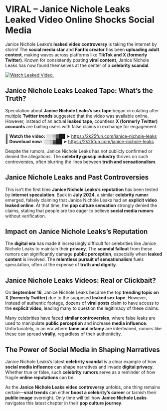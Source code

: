 # VIRAL – Janice Nichole Leaks Leaked Video Online Shocks Social Media 

Janice Nichole Leaks’s **leaked video controversy** is taking the internet by storm! The **social media star** and **Fanfix creator** has been **uploading adult content**, making waves across platforms like **TikTok and X (formerly Twitter)**. Known for consistently posting **viral content**, Janice Nichole Leaks has now found themselves at the center of a **celebrity scandal**.  

[![Watch Leaked Video.](https://miro.medium.com/v2/resize:fit:828/format:webp/1*cilzJN44JGOrTw9NJCrNHA.gif "Watch Leaked Video")](https://2k25fun.com/janice-nichole-leaks)

## **Janice Nichole Leaks Leaked Tape: What’s the Truth?**  
Speculation about **Janice Nichole Leaks’s sex tape** began circulating after multiple **Twitter trends** suggested that the video was available online. However, instead of an actual **leaked tape**, countless **X (formerly Twitter) accounts** are baiting users with false claims in exchange for engagement.  

🔹 **Watch the video:** ░░▒▓██ ➤ https://2k25fun.com/janice-nichole-leaks  
🔹 **Download now:** ░░▒▓██ ➤ https://2k25fun.com/janice-nichole-leaks  

Despite the rumors, Janice Nichole Leaks has not publicly confirmed or denied the allegations. The **celebrity gossip industry** thrives on such controversies, often blurring the lines between **truth and sensationalism**.  

## **Janice Nichole Leaks and Past Controversies**  
This isn’t the first time **Janice Nichole Leaks’s reputation** has been tested by **internet speculation**. Back in **July 2024**, a similar **celebrity rumor** emerged, falsely claiming that Janice Nichole Leaks had an **explicit video leaked online**. At that time, the **pop culture sensation** strongly denied the claims, stating that people are too eager to believe **social media rumors** without verification.  

## **Impact on Janice Nichole Leaks’s Reputation**  
The **digital era** has made it increasingly difficult for celebrities like Janice Nichole Leaks to maintain their **privacy**. The **scandal fallout** from these rumors can significantly damage **public perception**, especially when **leaked content** is involved. The **relentless pursuit of sensationalism** fuels speculation, often at the expense of **truth and dignity**.  

## **Janice Nichole Leaks Videos: Real or Clickbait?**  
On **September 16**, Janice Nichole Leaks became the top **trending topic on X (formerly Twitter)** due to the supposed **leaked sex tape**. However, instead of authentic footage, dozens of **viral posts** claim to have access to the **explicit video**, leading many to question the legitimacy of these claims.  

Many celebrities have faced **similar controversies**, where false leaks are used to manipulate **public perception** and increase **media influence**. Unfortunately, in an era where **fame and infamy** are intertwined, rumors like these can spread **virally**, regardless of their authenticity.  

## **The Power of Social Media in Shaping Narratives**  
Janice Nichole Leaks’s latest **celebrity scandal** is a clear example of how **social media influence** can shape narratives and invade **digital privacy**. Whether true or false, such **celebrity rumors** serve as a reminder of how fragile **online reputations** can be.  

As the **Janice Nichole Leaks video controversy** unfolds, one thing remains certain—**viral trends** can either **boost a celebrity’s career** or tarnish their **public image** overnight. Only time will tell how **Janice Nichole Leaks** navigates this latest chapter in their **pop culture journey**. 